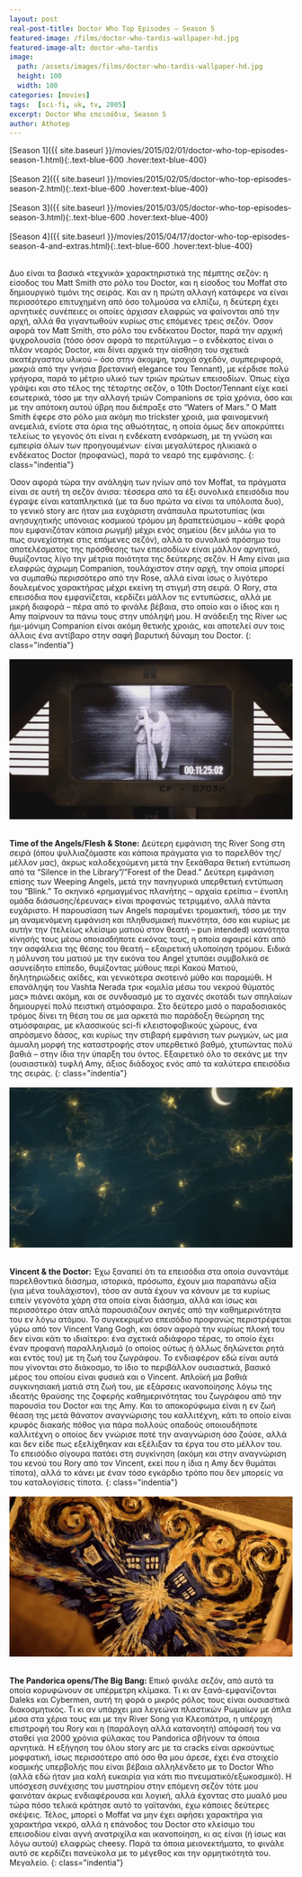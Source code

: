 ```yaml
---
layout: post
real-post-title: Doctor Who Top Episodes – Season 5
featured-image: /films/doctor-who-tardis-wallpaper-hd.jpg
featured-image-alt: doctor-who-tardis
image:
  path: /assets/images/films/doctor-who-tardis-wallpaper-hd.jpg
  height: 100
  width: 100
categories: [movies]
tags:  [sci-fi, uk, tv, 2005]
excerpt: Doctor Who επεισόδια, Season 5
author: Athotep
---
```


[Season 1]({{ site.baseurl }}/movies/2015/02/01/doctor-who-top-episodes-season-1.html){:.text-blue-600 .hover:text-blue-400}  
<br>
[Season 2]({{ site.baseurl }}/movies/2015/02/05/doctor-who-top-episodes-season-2.html){:.text-blue-600 .hover:text-blue-400}  
<br>
[Season 3]({{ site.baseurl }}/movies/2015/03/05/doctor-who-top-episodes-season-3.html){:.text-blue-600 .hover:text-blue-400}  
<br>
[Season 4]({{ site.baseurl }}/movies/2015/04/17/doctor-who-top-episodes-season-4-and-extras.html){:.text-blue-600 .hover:text-blue-400}  
<br>

Δυο είναι τα βασικά «τεχνικά» χαρακτηριστικά της πέμπτης σεζόν: η είσοδος του Matt Smith στο ρόλο του Doctor, και η είσοδος του Moffat στο δημιουργικό τιμόνι της σειράς. Και αν η πρώτη αλλαγή κατάφερε να είναι περισσότερο επιτυχημένη από όσο τολμούσα να ελπίζω, η δεύτερη έχει αρνητικές συνέπειες οι οποίες άρχισαν ελαφρώς να φαίνονται από την αρχή, αλλά θα γιγαντωθούν κυρίως στις επόμενες τρεις σεζόν. Όσον αφορά τον Matt Smith, στο ρόλο του ενδέκατου Doctor, παρά την αρχική ψυχρολουσία (τόσο όσον αφορά το περιτύλιγμα – ο ενδέκατος είναι ο πλέον νεαρός Doctor, και δίνει αρχικά την αίσθηση του σχετικά ακατέργαστου υλικού – όσο στην άκομψη, τραχιά σχεδόν, συμπεριφορά, μακριά από την γνήσια βρετανική elegance του Tennant), με κέρδισε πολύ γρήγορα, παρά το μέτριο υλικό των τριών πρώτων επεισοδίων. Όπως είχα γράψει και στο τέλος της τέταρτης σεζόν, ο 10th Doctor/Tennant είχε καεί εσωτερικά, τόσο με την αλλαγή τριών Companions σε τρία χρόνια, όσο και με την απότοκη αυτού ύβρη που διέπραξε στο “Waters of Mars.” Ο Matt Smith έφερε στο ρόλο μια ακόμη πιο trickster χροιά, μια φαινομενική ανεμελιά, ενίοτε στα όρια της αθωότητας, η οποία όμως δεν αποκρύπτει τελείως το γεγονός ότι είναι η ενδέκατη ενσάρκωση, με τη γνώση και εμπειρία όλων των προηγουμένων· είναι μεγαλύτερος ηλικιακά ο ενδέκατος Doctor (προφανώς), παρά το νεαρό της εμφάνισης.
{: class="indentia"}

Όσον αφορά τώρα την ανάληψη των ηνίων από τον Moffat, τα πράγματα είναι σε αυτή τη σεζόν άνισα: τέσσερα από τα έξι συνολικά επεισόδια που έγραψε είναι καταπληκτικά (με τα δυο πρώτα να είναι τα υπόλοιπα δυο), το γενικό story arc ήταν μια ευχάριστη ανάπαυλα πρωτοτυπίας (και ανησυχητικής υπόνοιας κοσμικού τρόμου μη δραπετεύσιμου – κάθε φορά που εμφανιζόταν κάποια ρωγμή) μέχρι ενός σημείου (δεν μιλάω για το πως συνεχίστηκε στις επόμενες σεζόν), αλλά το συνολικό πρόσημο του αποτελέσματος της πρόσθεσης των επεισοδίων είναι μάλλον αρνητικό, θυμίζοντας λίγο την μέτρια ποιότητα της δεύτερης σεζόν. Η Amy είναι μια ελαφρώς άχρωμη Companion, τουλάχιστον στην αρχή, την οποία μπορεί να συμπαθώ περισσότερο από την Rose, αλλά είναι ίσως ο λιγότερο δουλεμένος χαρακτήρας μέχρι εκείνη τη στιγμή στη σειρά. Ο Rory, στα επεισόδια που εμφανίζεται, κερδίζει μάλλον τις εντυπώσεις, αλλά με μικρή διαφορά – πέρα από το φινάλε βέβαια, στο οποίο και ο ίδιος και η Amy παίρνουν τα πάνω τους στην υπόληψή μου. Η ανάδειξη της River ως ήμι-μόνιμη Companion είναι ακόμη θετικής χροιάς, και αποτελεί συν τοις άλλοις ένα αντίβαρο στην σαφή βαρυτική δύναμη του Doctor.
{: class="indentia"}  
<br>
![dr16](/assets/images/films/dr16.png)  
<br>

**Time of the Angels/Flesh & Stone:** Δεύτερη εμφάνιση της River Song στη σειρά (όπου ψυλλιαζόμαστε και κάποια πράγματα για το παρελθόν της/μέλλον μας), άκρως καλοδεχούμενη μετά την ξεκάθαρα θετική εντύπωση από τα “Silence in the Library”/”Forest of the Dead.” Δεύτερη εμφάνιση επίσης των Weeping Angels, μετά την πανηγυρικά υπερθετική εντύπωση του “Blink.” Το σκηνικό «ρημαγμένος πλανήτης – αρχαία ερείπια – ένοπλη ομάδα διάσωσης/έρευνας» είναι προφανώς τετριμμένο, αλλά πάντα ευχάριστο. Η παρουσίαση των Angels παραμένει τρομακτική, τόσο με την μη αναμενόμενη εμφάνιση και πληθυσμιακή πυκνότητα, όσο και κυρίως με αυτήν την (τελείως κλείσιμο ματιού στον θεατή – pun intended) ικανότητα κίνησής τους μέσω οποιασδήποτε εικόνας τους, η οποία αφαιρεί κάτι από την ασφάλεια της θέσης του θεατή – εξαιρετική υλοποίηση τρόμου. Ειδικά η μόλυνση του ματιού με την εικόνα του Angel χτυπάει συμβολικά σε ασυνείδητο επίπεδο, θυμίζοντας μύθους περί Κακού Ματιού, δηλητηριώδεις ακίδες, και γενικότερα σκοτεινό μύθο και παραμύθι. Η επανάληψη του Vashta Nerada τρικ «ομιλία μέσω του νεκρού θύματός μας» πιάνει ακόμη, και σε συνδυασμό με το αχανές σκοτάδι των σπηλαίων δημιουργεί πολύ πειστική ατμόσφαιρα. Στο δεύτερο μισό ο παραδοσιακός τρόμος δίνει τη θέση του σε μια αρκετά πιο παράδοξη θεώρηση της ατμόσφαιρας, με κλασσικούς sci-fi κλειστοφοβικούς χώρους, ένα απρόσμενο δάσος, και κυρίως την στιβαρή εμφάνιση των ρωγμών, ως μια άμυαλη μορφή της καταστροφής στον υπερθετικό βαθμό, χτυπώντας πολύ βαθιά – στην ίδια την ύπαρξη του όντος. Εξαιρετικό όλο το σεκάνς με την (ουσιαστικά) τυφλή Amy, άξιος διάδοχος ενός από τα καλύτερα επεισόδια της σειράς.
{: class="indentia"}  
<br>
![dr17](/assets/images/films/17.png)  
<br>

**Vincent & the Doctor:** Έχω ξαναπεί ότι τα επεισόδια στα οποία συναντάμε παρελθοντικά διάσημα, ιστορικά, πρόσωπα, έχουν μια παραπάνω αξία (για μένα τουλάχιστον), τόσο αν αυτά έχουν να κάνουν με τα κυρίως ειπείν γεγονότα χάρη στα οποία είναι διάσημα, αλλά και ίσως και περισσότερο όταν απλά παρουσιάζουν σκηνές από την καθημερινότητα του εν λόγω ατόμου. Το συγκεκριμένο επεισόδιο προφανώς περιστρέφεται γύρω από τον Vincent Vang Gogh, και όσον αφορά την κυρίως πλοκή του δεν είναι κάτι το ιδιαίτερο: ένα σχετικά αδιάφορο τέρας, το οποίο έχει έναν προφανή παραλληλισμό (ο οποίος ούτως ή άλλως δηλώνεται ρητά και εντός του) με τη ζωή του ζωγράφου. Το ενδιαφέρον εδώ είναι αυτά που γίνονται στο διάκοσμο, το ίδιο το περιβάλλον ουσιαστικά, βασικό μέρος του οποίου είναι φυσικά και ο Vincent. Απλοϊκή μα βαθιά συγκινησιακή ματιά στη ζωή του, με εξάρσεις ικανοποίησης λόγω της ιδεατής θραύσης της ζοφερής καθημερινότητας του ζωγράφου από την παρουσία του Doctor και της Amy. Και το αποκορύφωμα είναι η εν ζωή θέαση της μετά θάνατον αναγνώρισης του καλλιτέχνη, κάτι το οποίο είναι κρυφός διακαής πόθος για πάρα πολλούς οπαδούς οποιουδήποτε καλλιτέχνη ο οποίος δεν γνώρισε ποτέ την αναγνώριση όσο ζούσε, αλλά και δεν είδε πως εξελίχθηκαν και εξέλιξαν τα έργα του στο μέλλον του. Το επεισόδιο σίγουρα πατάει στη συγκίνηση (ακόμη και στην αναγνώριση του κενού του Rory από τον Vincent, εκεί που η ίδια η Amy δεν θυμάται τίποτα), αλλά το κάνει με έναν τόσο εγκάρδιο τρόπο που δεν μπορείς να του καταλογίσεις τίποτα.
{: class="indentia"}  
<br>
![dr16](/assets/images/films/18.jpg)  
<br>

**The Pandorica opens/The Big Bang:** Επικό φινάλε σεζόν, από αυτά τα οποία κορυφώνουν σε υπέρμετρη κλίμακα. Τι κι αν ξανά-εμφανίζονται Daleks και Cybermen, αυτή τη φορά ο μικρός ρόλος τους είναι ουσιαστικά διακοσμητικός. Τι κι αν υπάρχει μια λεγεώνα πλαστικών Ρωμαίων με όπλα μέσα στα χέρια τους και με την River Song για Κλεοπάτρα, η υπέροχη επιστροφή του Rory και η (παράλογη αλλά κατανοητή) απόφασή του να σταθεί για 2000 χρόνια φύλακας του Pandorica σβήνουν τα όποια αρνητικά. Η εξήγηση του όλου story arc με τα cracks είναι αρκούντως μοφφατική, ίσως περισσότερο από όσο θα μου άρεσε, έχει ένα στοιχείο κοσμικής υπερβολής που είναι βέβαια αλληλένδετο με το Doctor Who (αλλά εδώ ήταν μια καλή ευκαιρία για κάτι πιο πνευματικό/εξωκοσμικό). Η υπόσχεση συνέχισης του μυστηρίου στην επόμενη σεζόν τότε μου φαινόταν άκρως ενδιαφέρουσα και λογική, αλλά έχοντας στο μυαλό μου τώρα πόσο τελικά κράτησε αυτό το γαϊτανάκι, έχω κάποιες δεύτερες σκέψεις. Τέλος, μπορεί ο Moffat να μην έχει αφήσει χαρακτήρα για χαρακτήρα νεκρό, αλλά η επάνοδος του Doctor στο κλείσιμο του επεισοδίου είναι αγνή ανατριχίλα και ικανοποίηση, κι ας είναι (ή ίσως και λόγω αυτού) ελαφρώς cheesy. Παρά τα όποια μειονεκτήματα, το φινάλε αυτό σε κερδίζει πανεύκολα με το μέγεθος και την ορμητικότητά του. Μεγαλείο.
{: class="indentia"}  